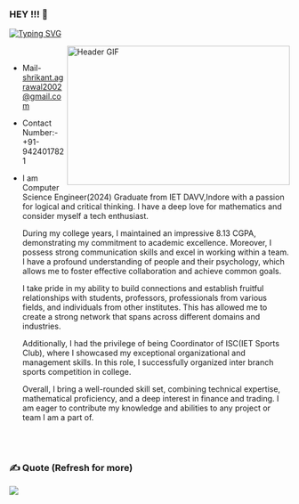 ### HEY !!! 👋


[![Typing SVG](https://readme-typing-svg.herokuapp.com?font=Merriweather&size=25&duration=4000&pause=1000&color=red&background=00FFE400&center=true&width=435&lines=Shrikant+Agrawal+This+Side+.....;Computer+Science+Graduate;IET+DAVV+(CSE)+2024)](https://git.io/typing-svg)




<img align="right"  alt="Header GIF" src="https://media4.giphy.com/media/qgQUggAC3Pfv687qPC/giphy.gif?cid=ecf05e47po12uvhx7ohkxzpqtsa0y40whzy4awdtbfczeem0&rid=giphy.gif&ct=g" width="400" height="250" />


<br>

<!--
Profileme.dev
--->

* Mail- [shrikant.agrawal2002@gmail.com](mailto:shrikant.agrawal2002@gmail.com)
* Contact Number:- +91-9424017821
* I am Computer Science Engineer(2024) Graduate from IET DAVV,Indore with a passion for logical and critical thinking. I have a deep love for mathematics and  consider myself a tech enthusiast.

 
  During my college years, I maintained an impressive 8.13 CGPA, demonstrating my commitment to academic excellence. Moreover, I possess strong communication skills and excel in working within a team. I have a profound understanding of people and their psychology, which allows me to foster effective collaboration and achieve common goals.

  I take pride in my ability to build connections and establish fruitful relationships with students, professors, professionals from various fields, and individuals from other institutes. This has allowed me to create a strong network that spans across different domains and industries.
  
    Additionally, I had the privilege of being Coordinator of ISC(IET Sports Club), where I showcased my exceptional organizational and management skills. In this role, I successfully organized inter branch sports competition in college.

  Overall, I bring a well-rounded skill set, combining technical expertise, mathematical proficiency, and a deep interest in finance and trading. I am eager to contribute my knowledge and abilities to any project or team I am a part of.


<br>
<br>

### ✍️ Quote (Refresh for more)
![](https://quotes-github-readme.vercel.app/api?type=horizontal&theme=radical)


